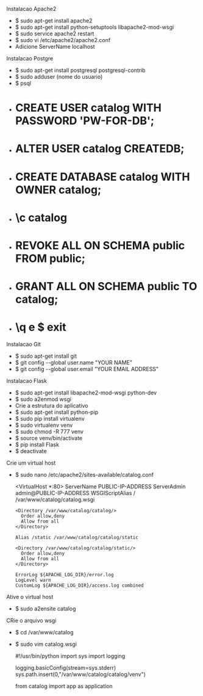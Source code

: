 Instalacao Apache2
- $ sudo apt-get install apache2
- $ sudo apt-get install python-setuptools libapache2-mod-wsgi
- $ sudo service apache2 restart
- $ sudo vi /etc/apache2/apache2.conf
- Adicione ServerName localhost


Instalacao Postgre
- $ sudo apt-get install postgresql postgresql-contrib
- $ sudo adduser (nome do usuario)
- $ psql
- # CREATE USER catalog WITH PASSWORD 'PW-FOR-DB';
- # ALTER USER catalog CREATEDB;
- # CREATE DATABASE catalog WITH OWNER catalog;
- # \c catalog
- # REVOKE ALL ON SCHEMA public FROM public;
- # GRANT ALL ON SCHEMA public TO catalog;
- # \q e $ exit

Instalacao Git
- $ sudo apt-get install git
- $ git config --global user.name "YOUR NAME"
- $ git config --global user.email "YOUR EMAIL ADDRESS"

Instalacao Flask
- $ sudo apt-get install libapache2-mod-wsgi python-dev
- $ sudo a2enmod wsgi
- Crie a estrutura do aplicativo
- $ sudo apt-get install python-pip
- $ sudo pip install virtualenv
- $ sudo virtualenv venv
- $ sudo chmod -R 777 venv
- $ source venv/bin/activate
- $ pip install Flask
- $ deactivate

Crie um virtual host
- $ sudo nano /etc/apache2/sites-available/catalog.conf

    <VirtualHost *:80>
      ServerName PUBLIC-IP-ADDRESS 
      ServerAdmin admin@PUBLIC-IP-ADDRESS 
      WSGIScriptAlias / /var/www/catalog/catalog.wsgi 

      <Directory /var/www/catalog/catalog/>
        Order allow,deny     
        Allow from all 
      </Directory> 

      Alias /static /var/www/catalog/catalog/static 

      <Directory /var/www/catalog/catalog/static/>     
        Order allow,deny
        Allow from all 
      </Directory>

      ErrorLog ${APACHE_LOG_DIR}/error.log 
      LogLevel warn 
      CustomLog ${APACHE_LOG_DIR}/access.log combined

    </VirtualHost>

Ative o virtual host
- $ sudo a2ensite catalog

CRie o arquivo wsgi
- $ cd /var/www/catalog
- $ sudo vim catalog.wsgi

    #!/usr/bin/python
    import sys
    import logging

    logging.basicConfig(stream=sys.stderr)
    sys.path.insert(0,"/var/www/catalog/catalog/venv")

    from catalog import app as application
    





